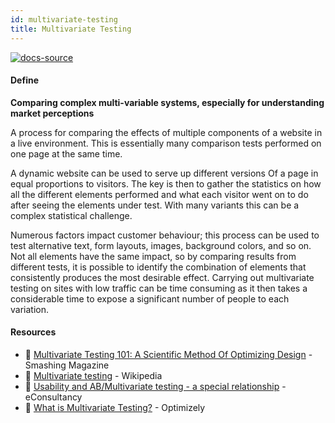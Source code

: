 ```yaml
---
id: multivariate-testing
title: Multivariate Testing
---
```


[![docs-source](https://img.shields.io/badge/SRC-UX%20Companion-blue)](https://play.google.com/store/apps/details?id=com.cyberduck.uxcompanion)

#### Define

**Comparing complex multi-variable systems, especially for understanding market perceptions**

A process for comparing the effects of multiple components of a website in a live environment. This is essentially many comparison tests performed on one page at the same time.

A dynamic website can be used to serve up different versions Of a page in equal proportions to visitors. The key is then to gather the statistics on how all the different elements performed and what each visitor went on to do after seeing the elements under test. With many variants this can be a complex statistical challenge.

Numerous factors impact customer behaviour; this process can be used to test alternative text, form layouts, images, background colors, and so on. Not all elements have the same impact, so by comparing results from different tests, it is possible to identify the combination of elements that consistently produces the most desirable effect. Carrying out multivariate testing on sites with low traffic can be time consuming as it then takes a considerable time to expose a significant number of people to each variation.

#### Resources

* 📃 [Multivariate Testing 101: A Scientific Method Of Optimizing Design](https://www.smashingmagazine.com/2011/04/multivariate-testing-101-a-scientific-method-of-optimizing-design/) - Smashing Magazine
* 📃 [Multivariate testing](https://en.wikipedia.org/wiki/Multivariate_testing) - Wikipedia
* 📃 [Usability and AB/Multivariate testing - a special relationship](https://econsultancy.com/blog/7928-usability-and-ab-multivariate-testing-a-special-relationship) - eConsultancy
* 📃 [What is Multivariate Testing?](https://www.optimizely.com/optimization-glossary/multivariate-testing/) - Optimizely
